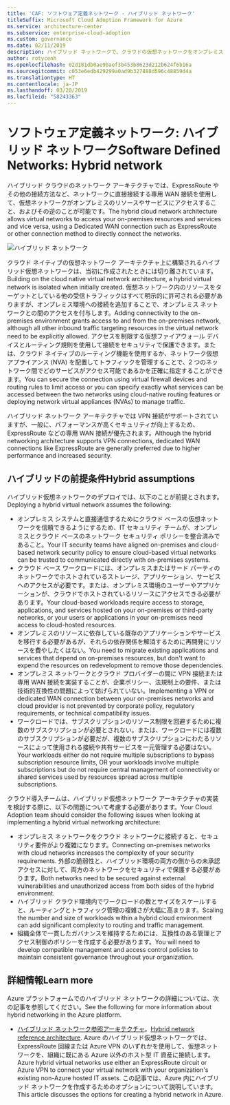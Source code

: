 ```yaml
---
title: 'CAF: ソフトウェア定義ネットワーク - ハイブリッド ネットワーク'
titleSuffix: Microsoft Cloud Adoption Framework for Azure
ms.service: architecture-center
ms.subservice: enterprise-cloud-adoption
ms.custom: governance
ms.date: 02/11/2019
description: ハイブリッド ネットワークで、クラウドの仮想ネットワークをオンプレミスのリソースに接続できるようにする方法を説明します
author: rotycenh
ms.openlocfilehash: 02d181db0ae9baef3b453b8623d212b624f6b16a
ms.sourcegitcommit: c053e6edb429299a0ad9b327888d596c48859d4a
ms.translationtype: HT
ms.contentlocale: ja-JP
ms.lasthandoff: 03/20/2019
ms.locfileid: "58243363"
---
```

# <a name="software-defined-networks-hybrid-network"></a><span data-ttu-id="01447-103">ソフトウェア定義ネットワーク: ハイブリッド ネットワーク</span><span class="sxs-lookup"><span data-stu-id="01447-103">Software Defined Networks: Hybrid network</span></span>

<span data-ttu-id="01447-104">ハイブリッド クラウドのネットワーク アーキテクチャでは、ExpressRoute やその他の接続方法など、ネットワークに直接接続する専用 WAN 接続を使用して、仮想ネットワークがオンプレミスのリソースやサービスにアクセスすること、およびその逆のことが可能です。</span><span class="sxs-lookup"><span data-stu-id="01447-104">The hybrid cloud network architecture allows virtual networks to access your on-premises resources and services and vice versa, using a Dedicated WAN connection such as ExpressRoute or other connection method to directly connect the networks.</span></span>

![ハイブリッド ネットワーク](../../../reference-architectures/hybrid-networking/images/expressroute.png)

<span data-ttu-id="01447-106">クラウド ネイティブの仮想ネットワーク アーキテクチャ上に構築されるハイブリッド仮想ネットワークは、当初に作成されたときには切り離されています。</span><span class="sxs-lookup"><span data-stu-id="01447-106">Building on the cloud native virtual network architecture, a hybrid virtual network is isolated when initially created.</span></span> <span data-ttu-id="01447-107">仮想ネットワーク内のリソースをターゲットとしている他の受信トラフィックはすべて明示的に許可される必要がありますが、オンプレミス環境への接続を追加することで、オンプレミス ネットワークとの間のアクセスを付与します。</span><span class="sxs-lookup"><span data-stu-id="01447-107">Adding connectivity to the on-premises environment grants access to and from the on-premises network, although all other inbound traffic targeting resources in the virtual network need to be explicitly allowed.</span></span> <span data-ttu-id="01447-108">アクセスを制限する仮想ファイアウォール デバイスとルーティング規則を使用して接続をセキュリティで保護できます。または、クラウド ネイティブのルーティング機能を使用するか、ネットワーク仮想アプライアンス (NVA) を配置してトラフィックを管理することで、2 つのネットワーク間でどのサービスがアクセス可能であるかを正確に指定することができます。</span><span class="sxs-lookup"><span data-stu-id="01447-108">You can secure the connection using virtual firewall devices and routing rules to limit access or you can specify exactly what services can be accessed between the two networks using cloud-native routing features or deploying network virtual appliances (NVAs) to manage traffic.</span></span>

<span data-ttu-id="01447-109">ハイブリッド ネットワーク アーキテクチャでは VPN 接続がサポートされていますが、一般に、パフォーマンスが高くセキュリティが向上するため、ExpressRoute などの専用 WAN 接続が優先されます。</span><span class="sxs-lookup"><span data-stu-id="01447-109">Although the hybrid networking architecture supports VPN connections, dedicated WAN connections like ExpressRoute are generally preferred due to higher performance and increased security.</span></span>

## <a name="hybrid-assumptions"></a><span data-ttu-id="01447-110">ハイブリッドの前提条件</span><span class="sxs-lookup"><span data-stu-id="01447-110">Hybrid assumptions</span></span>

<span data-ttu-id="01447-111">ハイブリッド仮想ネットワークのデプロイでは、以下のことが前提とされます。</span><span class="sxs-lookup"><span data-stu-id="01447-111">Deploying a hybrid virtual network assumes the following:</span></span>

- <span data-ttu-id="01447-112">オンプレミス システムと直接通信するためにクラウド ベースの仮想ネットワークを信頼できるようにするため、IT セキュリティ チームが、オンプレミスとクラウド ベースのネットワーク セキュリティ ポリシーを整合済みであること。</span><span class="sxs-lookup"><span data-stu-id="01447-112">Your IT security teams have aligned on-premises and cloud-based network security policy to ensure cloud-based virtual networks can be trusted to communicated directly with on-premises systems.</span></span>
- <span data-ttu-id="01447-113">クラウド ベース ワークロードには、オンプレミスまたはサード パーティのネットワークでホストされているストレージ、アプリケーション、サービスへのアクセスが必要です。または、オンプレミス環境のユーザーやアプリケーションが、クラウドでホストされているリソースにアクセスできる必要があります。</span><span class="sxs-lookup"><span data-stu-id="01447-113">Your cloud-based workloads require access to storage, applications, and services hosted on your on-premises or third-party networks, or your users or applications in your on-premises need access to cloud-hosted resources.</span></span>
- <span data-ttu-id="01447-114">オンプレミスのリソースに依存している既存のアプリケーションやサービスを移行する必要があるが、それらの依存関係を解消するために再開発にリソースを費やしたくはない。</span><span class="sxs-lookup"><span data-stu-id="01447-114">You need to migrate existing applications and services that depend on on-premises resources, but don't want to expend the resources on redevelopment to remove those dependencies.</span></span>
- <span data-ttu-id="01447-115">オンプレミス ネットワークとクラウド プロバイダーの間に VPN 接続または専用 WAN 接続を実装することが、企業ポリシー、法規制上の要件、または技術的互換性の問題によって妨げられていない。</span><span class="sxs-lookup"><span data-stu-id="01447-115">Implementing a VPN or dedicated WAN connection between your on-premises networks and cloud provider is not prevented by corporate policy, regulatory requirements, or technical compatibility issues.</span></span>
- <span data-ttu-id="01447-116">ワークロードでは、サブスクリプションのリソース制限を回避するために複数のサブスクリプションが必要とされない。または、ワークロードには複数のサブスクリプションが必要だが、複数のサブスクリプションにわたるリソースによって使用される接続や共有サービスを一元管理する必要はない。</span><span class="sxs-lookup"><span data-stu-id="01447-116">Your workloads either do not require multiple subscriptions to bypass subscription resource limits, OR your workloads involve multiple subscriptions but do not require central management of connectivity or shared services used by resources spread across multiple subscriptions.</span></span>

<span data-ttu-id="01447-117">クラウド導入チームは、ハイブリッド仮想ネットワーク アーキテクチャの実装を検討する際に、以下の問題について考慮する必要があります。</span><span class="sxs-lookup"><span data-stu-id="01447-117">Your Cloud Adoption team should consider the following issues when looking at implementing a hybrid virtual networking architecture:</span></span>

- <span data-ttu-id="01447-118">オンプレミス ネットワークをクラウド ネットワークに接続すると、セキュリティ要件がより複雑になります。</span><span class="sxs-lookup"><span data-stu-id="01447-118">Connecting on-premises networks with cloud networks increases the complexity of your security requirements.</span></span> <span data-ttu-id="01447-119">外部の脆弱性と、ハイブリッド環境の両方の側からの未承認アクセスに対して、両方のネットワークをセキュリティで保護する必要があります。</span><span class="sxs-lookup"><span data-stu-id="01447-119">Both networks need to be secured against external vulnerabilities and unauthorized access from both sides of the hybrid environment.</span></span>
- <span data-ttu-id="01447-120">ハイブリッド クラウド環境内でワークロードの数とサイズをスケールすると、ルーティングとトラフィック管理の複雑さが大幅に高まります。</span><span class="sxs-lookup"><span data-stu-id="01447-120">Scaling the number and size of workloads within a hybrid cloud environment can add significant complexity to routing and traffic management.</span></span>
- <span data-ttu-id="01447-121">組織全体で一貫したガバナンスを維持するためには、互換性のある管理とアクセス制御のポリシーを作成する必要があります。</span><span class="sxs-lookup"><span data-stu-id="01447-121">You will need to develop compatible management and access control policies to maintain consistent governance throughout your organization.</span></span>

## <a name="learn-more"></a><span data-ttu-id="01447-122">詳細情報</span><span class="sxs-lookup"><span data-stu-id="01447-122">Learn more</span></span>

<span data-ttu-id="01447-123">Azure プラットフォームでのハイブリッド ネットワークの詳細については、次の記事を参照してください。</span><span class="sxs-lookup"><span data-stu-id="01447-123">See the following for more information about hybrid networking in the Azure platform.</span></span>

- <span data-ttu-id="01447-124">[ハイブリッド ネットワーク参照アーキテクチャ](../../../reference-architectures/hybrid-networking/expressroute.md)。</span><span class="sxs-lookup"><span data-stu-id="01447-124">[Hybrid network reference architecture](../../../reference-architectures/hybrid-networking/expressroute.md).</span></span> <span data-ttu-id="01447-125">Azure のハイブリッド仮想ネットワークでは、ExpressRoute 回線または Azure VPN のいずれかを使用して、仮想ネットワークを、組織に既にある Azure 以外のホスト型 IT 資産に接続します。</span><span class="sxs-lookup"><span data-stu-id="01447-125">Azure hybrid virtual networks use either an ExpressRoute circuit or Azure VPN to connect your virtual network with your organization's existing non-Azure hosted IT assets.</span></span> <span data-ttu-id="01447-126">この記事では、Azure 内にハイブリッド ネットワークを作成するためのオプションについて説明しています。</span><span class="sxs-lookup"><span data-stu-id="01447-126">This article discusses the options for creating a hybrid network in Azure.</span></span>
